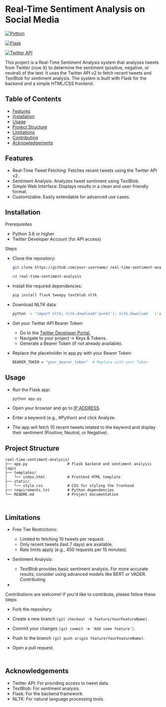 
# Real-Time Sentiment Analysis on Social Media


[![Python](https://img.shields.io/badge/Python-3.8-blue.svg)]()

[![Flask](https://img.shields.io/badge/Flask-2.x-green.svg)]()

[![Twitter API](https://img.shields.io/badge/Twitter_Api-v2-white.svg)]()

This project is a Real-Time Sentiment Analysis system that analyzes tweets from Twitter (now X) to determine the sentiment (positive, negative, or neutral) of the text. It uses the Twitter API v2 to fetch recent tweets and TextBlob for sentiment analysis. The system is built with Flask for the backend and a simple HTML/CSS frontend.



## Table of Contents

- [Features]()
- [Installation]()
- [Usage]()
- [Project Structure]()
- [Limitations]()
- [Contributing]()
- [Acknowledgements]()

## Features
- Real-Time Tweet Fetching: Fetches recent tweets using the Twitter API v2..
- Sentiment Analysis: Analyzes tweet sentiment using TextBlob.
- Simple Web Interface: Displays results in a clean and user-friendly format.
- Customizable: Easily extendable for advanced use cases.


## Installation

Prerequisites

- Python 3.8 or higher
- Twitter Developer Account (for API access)

Steps

  - Clone the repository:
    ```bash
    git clone https://github.com/your-username/ real-time-sentiment-analysis.git

    cd real-time-sentiment-analysis
    ```
- Install the required dependencies:
    ```bash
    pip install flask tweepy textblob nltk
    ```
- Download NLTK data:

    ```bash
    python -c "import nltk; nltk.download('punkt'); nltk.download   ('averaged_perceptron_tagger')"
    ```

- Get your Twitter API Bearer Token:

    - Go to the [Twitter Developer Portal.](https://developer.x.com/en)
    - Navigate to your project → Keys & Tokens.
    - Generate a Bearer Token (if not already available).

- Replace the placeholder in app.py with your Bearer Token:

    ```bash
    BEARER_TOKEN = "your_bearer_token"  # Replace with your Token
    ```


Usage
-
- Run the Flask app:

    ```bash
    python app.py
  ```

- Open your browser and go to [IP ADDRESS]().
- Enter a keyword (e.g., #Python) and click Analyze.
- The app will fetch 10 recent tweets related to the keyword and display their sentiment (Positive, Neutral, or Negative).

Project Structure
-
        
    real-time-sentiment-analysis/
    ├── app.py                  # Flask backend and sentiment analysis logic
    ├── templates/
    │   └── index.html          # Frontend HTML template
    ├── static/
    │   └── style.css           # CSS for styling the frontend
    ├── requirements.txt        # Python dependencies
    └── README.md               # Project documentation
    


\
Limitations
-

- Free Tier Restrictions:

    - Limited to fetching 10 tweets per request.
    - Only recent tweets (last 7 days) are available.
    -  Rate limits apply (e.g., 450 requests per 15 minutes).

- Sentiment Analysis:
    - TextBlob provides basic sentiment analysis. For more accurate results, consider using advanced models like BERT or VADER.
\
Contributing
-
Contributions are welcome! If you'd like to contribute, please follow these steps:

- Fork the repository.

- Create a new branch `(git checkout -b feature/YourFeatureName)`.

- Commit your changes `(git commit -m 'Add some feature')`.

- Push to the branch `(git push origin feature/YourFeatureName)`.

- Open a pull request.

\
Acknowledgements
-
- Twitter API: For providing access to tweet data.
- TextBlob: For sentiment analysis.
- Flask: For the backend framework.
- NLTK: For natural language processing tools.
